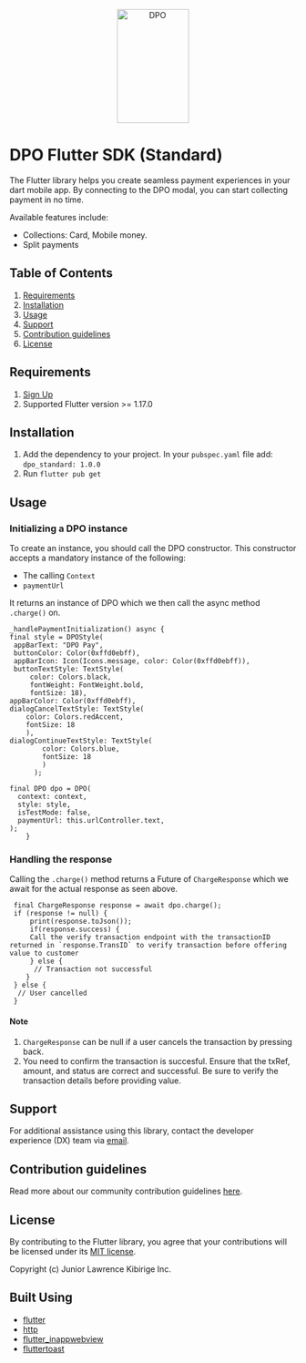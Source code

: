 
<p align="center">  
   <img title="DPO" height="200" src="https://portal.dpopay.com/system/new-design/images/dpoaf.svg" width="50%"/>
</p>  

# DPO Flutter SDK (Standard)

The Flutter library helps you create seamless payment experiences in your dart mobile app. By connecting to the DPO modal, you can start collecting payment in no time.


Available features include:

- Collections: Card, Mobile money.
- Split payments


## Table of Contents

1. [Requirements](#requirements)
2. [Installation](#installation)
3. [Usage](#usage)
4. [Support](#support)
5. [Contribution guidelines](#contribution-guidelines)
6. [License](#license)


## Requirements

1. [Sign Up](https://dpogroup.com/instant-signup/)
2. Supported Flutter version >= 1.17.0


## Installation

1. Add the dependency to your project. In your `pubspec.yaml` file add: `dpo_standard: 1.0.0`
2. Run `flutter pub get`


## Usage

### Initializing a DPO instance

To create an instance, you should call the DPO constructor. This constructor accepts a mandatory instance of the following:

- The calling `Context`
- `paymentUrl`

It returns an instance of DPO which we then call the async method `.charge()` on.

    _handlePaymentInitialization() async { 
    final style = DPOStyle(
     appBarText: "DPO Pay", 
     buttonColor: Color(0xffd0ebff), 
     appBarIcon: Icon(Icons.message, color: Color(0xffd0ebff)),
     buttonTextStyle: TextStyle( 
	     color: Colors.black, 
	     fontWeight: FontWeight.bold, 
	     fontSize: 18), 
    appBarColor: Color(0xffd0ebff), 
    dialogCancelTextStyle: TextStyle(
	    color: Colors.redAccent, 
	    fontSize: 18
	    ),
    dialogContinueTextStyle: TextStyle(
		    color: Colors.blue, 
		    fontSize: 18
		    ) 
		  );  
		    
    final DPO dpo = DPO(
      context: context,
      style: style,
      isTestMode: false,
      paymentUrl: this.urlController.text,
    ); 
		} 

### Handling the response

Calling the `.charge()` method returns a Future of `ChargeResponse` which we await for the actual response as seen above.



     final ChargeResponse response = await dpo.charge(); 
     if (response != null) { 
	     print(response.toJson()); 
		 if(response.success) { 
		 Call the verify transaction endpoint with the transactionID returned in `response.TransID` to verify transaction before offering value to customer 
		 } else { 
		  // Transaction not successful 
		} 
	 } else {
	  // User cancelled 
	 }

#### Note

 1. `ChargeResponse` can be null if a user cancels the transaction by pressing back.
 2. You need to confirm the transaction is succesful. Ensure that the txRef, amount, and status are correct and successful. Be sure to verify the transaction details before providing value.


## Support

For additional assistance using this library, contact the developer experience (DX) team via [email](mailto:lkibirige@asanty.africa).


## Contribution guidelines

Read more about our community contribution guidelines [here](/CONTRIBUTING).


## License

By contributing to the Flutter library, you agree that your contributions will be licensed under its [MIT license](/LICENSE).

Copyright (c) Junior Lawrence Kibirige Inc.


## Built Using

- [flutter](https://flutter.dev/)
- [http](https://pub.dev/packages/http)
- [flutter_inappwebview](https://pub.dev/packages/flutter_inappwebview)
- [fluttertoast](https://pub.dev/packages/fluttertoast)
